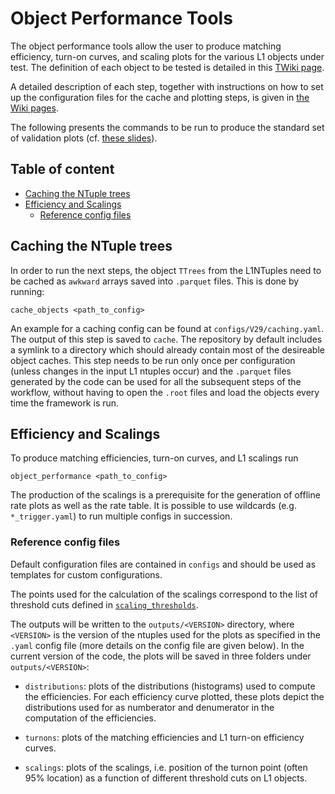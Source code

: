 # Object Performance Tools
  
  The object performance tools allow the user to produce
  matching efficiency, turn-on curves, and scaling plots for
  the various L1 objects under test.
  The definition of each object to be tested is detailed in
  this [TWiki page](https://twiki.cern.ch/twiki/bin/view/CMS/PhaseIIL1TriggerMenuTools).

  A detailed description of each step, together with instructions on how to set up the configuration files for the cache and plotting steps, is given in [the Wiki pages](https://github.com/cms-l1-dpg/Phase2-L1MenuTools/wiki).

  The following presents the commands to be run to produce the standard set of validation plots (cf. [these slides](https://twiki.cern.ch/twiki/pub/CMS/PhaseIIL1TriggerMenuTools/Phase2Menu_validation123x-3.pdf)).

## Table of content

* [Caching the NTuple trees](#caching-the-ntuple-trees)
* [Efficiency and Scalings](#efficiency-and-scalings)
  * [Reference config files](#reference-config-files)

## Caching the NTuple trees
  In order to run the next steps, the object
  `TTrees` from the L1NTuples need to be cached
  as `awkward` arrays saved into `.parquet` files.
  This is done by running:

  ```
  cache_objects <path_to_config>
  ```

  An example for a caching config can be found at `configs/V29/caching.yaml`.
  The output of this step is saved to `cache`. The repository by default includes a symlink to a directory which should already contain most of the desireable object caches.
  This step needs to be run only once per configuration (unless changes in the input L1 ntuples occur) and the `.parquet` files generated by the code can be used for all the subsequent steps of the workflow,
  without having to open the `.root` files and load the objects every time the framework is run.

## Efficiency and Scalings
  To produce matching efficiencies, turn-on curves, and L1 scalings run

  ```
  object_performance <path_to_config>
  ```

  The production of the scalings is a prerequisite for the generation of
  offline rate plots as well as the rate table. It is possible to use
  wildcards (e.g. `*_trigger.yaml`) to run multiple configs in succession.

### Reference config files

  Default configuration files are contained in `configs` and should be used as
  templates for custom configurations.

  The points used for the calculation of the scalings correspond to the list of threshold cuts defined in [`scaling_thresholds`](https://github.com/cms-l1-dpg/Phase2-L1MenuTools/blob/main/configs/scaling_thresholds.yaml).

  The outputs will be written to the `outputs/<VERSION>` directory, where `<VERSION>` is the version of the ntuples used for the plots as specified in the `.yaml` config file (more details on the config file are given below).
  In the current version of the code, the plots will be saved in three folders under `outputs/<VERSION>`:

  * `distributions`: plots of the distributions (histograms) used to compute the efficiencies. For each efficiency curve plotted, these plots depict the distributions used for as numberator and denumerator in the computation of the efficiencies.

  * `turnons`: plots of the matching efficiencies and L1 turn-on efficiency curves.

  * `scalings`: plots of the scalings, i.e. position of the turnon point (often 95% location) as a function of different threshold cuts on L1 objects.
